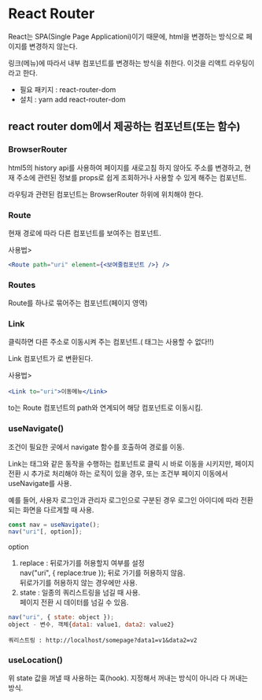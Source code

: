 # React Router
React는 SPA(Single Page Applicationi)이기 때문에, html을 변경하는 방식으로 페이지를 변경하지 않는다.

링크(메뉴)에 따라서 내부 컴포넌트를 변경하는 방식을 취한다. 이것을 리액트 라우팅이라고 한다.

- 필요 패키지 : react-router-dom
- 설치 : yarn add react-router-dom

## react router dom에서 제공하는 컴포넌트(또는 함수)
### BrowserRouter
html5의 history api를 사용하여 페이지를 새로고침 하지 않아도 주소를 변경하고, 현재 주소에 관련된 정보를 props로 쉽게 조회하거나 사용할 수 있게 해주는 컴포넌트.

라우팅과 관련된 컴포넌트는 BrowserRouter 하위에 위치해야 한다.

### Route
현재 경로에 따라 다른 컴포넌트를 보여주는 컴포넌트.

사용법>
```jsx
<Route path="uri" element={<보여줄컴포넌트 />} />
```

### Routes
Route를 하나로 묶어주는 컴포넌트(페이지 영역)

### Link
클릭하면 다른 주소로 이동시켜 주는 컴포넌트.(<a> 태그는 사용할 수 없다!!)

Link 컴포넌트가 <a>로 변환된다.

사용법>
```jsx
<Link to="uri">이동메뉴</Link>
```

to는 Route 컴포넌트의 path와 연계되어 해당 컴포넌트로 이동시킴.

### useNavigate()
조건이 필요한 곳에서 navigate 함수를 호출하여 경로를 이동.

Link는 <a> 태그와 같은 동작을 수행하는 컴포넌트로 클릭 시 바로 이동을 시키지만, 페이지 전환 시 추가로 처리해야 하는 로직이 있을 경우, 또는 조건부 페이지 이동에서 useNavigate를 사용.

예를 들어, 사용자 로그인과 관리자 로그인으로 구분된 경우 로그인 아이디에 따라 전환되는 화면을 다르게할 때 사용.

```jsx
const nav = useNavigate();
nav("uri"[, option]);
```

option
1. replace : 뒤로가기를 허용할지 여부를 설정<br>
        nav("uri", { replace:true }); 뒤로 가기를 허용하지 않음.<br>
        뒤로가기를 허용하지 않는 경우에만 사용.
2. state : 일종의 쿼리스트링을 넘길 때 사용.<br>
        페이지 전환 시 데이터를 넘길 수 있음.<br>
```jsx        
nav("uri", { state: object });
object - 변수, 객체{data1: value1, data2: value2}
```

```쿼리스트링 : http://localhost/somepage?data1=v1&data2=v2```
        
### useLocation()
위 state 값을 꺼낼 때 사용하는 훅(hook). 지정해서 꺼내는 방식이 아니라 다 꺼내는 방식.
